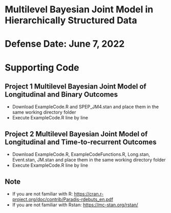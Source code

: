 # Multilevel Bayesian Joint Model in Hierarchically Structured Data
# Defense Date: June 7, 2022
# Supporting Code
## Project 1 Multilevel Bayesian Joint Model of Longitudinal and Binary Outcomes
+ Download ExampleCode.R and SPEP_JM4.stan and place them in the same working directory folder
+	Execute ExampleCode.R line by line


## Project 2 Multilevel Bayesian Joint Model of Longitudinal and Time-to-recurrent Outcomes
+ Download ExampleCode.R, ExampleCodeFunctions.R, Long.stan, Event.stan, JM.stan and place them in the same working directory folder
+	Execute ExampleCode.R line by line

## Note
+	If you are not familiar with R: https://cran.r-project.org/doc/contrib/Paradis-rdebuts_en.pdf
+	If you are not familiar with Rstan: https://mc-stan.org/rstan/
